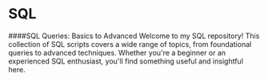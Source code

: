 # SQL
####SQL Queries: Basics to Advanced
Welcome to my SQL repository! This collection of SQL scripts covers a wide range of topics, from foundational queries to advanced techniques. Whether you're a beginner or an experienced SQL enthusiast, you'll find something useful and insightful here.
